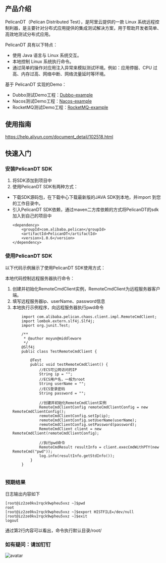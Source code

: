 ## 产品介绍
PelicanDT（Pelican Distributed Test），是阿里云提供的一款 Linux 系统远程控制利器，是主要针对分布式应用提供的集成测试解决方案，用于帮助开发者简单、高效地测试分布式应用。

PelicanDT 具有以下特点：

- 使用 Java 语言与 Linux 系统交互。
- 本地控制 Linux 系统执行命令。
- 通过简单的操作对应用注入异常来模拟测试环境。例如：应用停服、CPU 过高、内存过高、网络中断、网络流量延时等环境。
    
基于 PelicanDT 实现的Demo：
- Dubbo测试Demo工程：[Dubbo-example](https://github.com/alibaba/PelicanDT/tree/master/Dubbo-example)
- Nacos测试Demo工程：[Nacos-example](https://github.com/alibaba/PelicanDT/tree/master/Nacos-example)
- RocketMQ测试Demo工程：[RocketMQ-example](https://github.com/alibaba/PelicanDT/tree/master/RocketMQ-example)

## 使用指南
https://help.aliyun.com/document_detail/102518.html

## 快速入门

### 安装PelicanDT SDK
1. 将SDK添加到项目中
2. 使用PelicanDT SDK有两种方式：
- 下载SDK源码包，在下载中心下载最新版的JAVA SDK到本地，并import 到您的工作目录中。
- 引入PelicanDT SDK依赖，通过maven二方库依赖的方式将PelicanDT的sdk加入到自己的项目中
    ``````
    <dependency>
        <groupId>com.alibaba.pelican</groupId>
        <artifactId>PelicanDT</artifactId>
        <version>1.0.6</version>
    </dependency>

### 使用PelicanDT SDK

以下代码示例展示了使用PelicanDT SDK使用方式：

本地代码控制远程服务器执行命令：
1. 创建并初始化RemoteCmdClient实例，RemoteCmdClient为远程服务器客户端。
2. 填写远程服务器ip、userName、password信息
3. 本地执行示例程序，向远程服务器执行pwd命令
    ``````
        import com.alibaba.pelican.chaos.client.impl.RemoteCmdClient;
        import lombok.extern.slf4j.Slf4j;
        import org.junit.Test;
          
        /**
         * @author moyun@middleware
         */
        @Slf4j
        public class TestRemoteCmdClient {
          
            @Test
            public void testRemoteCmdClient() {
                //ECS可公网访问的IP
                String ip = "";
                //ECS用户名，一般为root
                String userName = "";
                //ECS登录密码
                String password = "";
          
                //创建并初始化RemoteCmdClient实例
                RemoteCmdClientConfig remoteCmdClientConfig = new RemoteCmdClientConfig();
                remoteCmdClientConfig.setIp(ip);
                remoteCmdClientConfig.setUserName(userName);
                remoteCmdClientConfig.setPassword(password);
                RemoteCmdClient client = new RemoteCmdClient(remoteCmdClientConfig);
                
                //执行pwd命令
                RemoteCmdResult resultInfo = client.execCmdWithPTY(new RemoteCmd("pwd"));
                log.info(resultInfo.getStdInfo());
            }
        }


### 预期结果
日志输出内容如下
    
    [root@iz2ze0kv2rqck9wpheu5vxz ~]$pwd
    root
    [root@iz2ze0kv2rqck9wpheu5vxz ~]$export HISTFILE=/dev/null
    [root@iz2ze0kv2rqck9wpheu5vxz ~]$exit
    logout
    
通过第2行内容可以看出，命令执行默认目录/root/

### 如有疑问：请加钉钉

![avatar](http://moyuns.oss-cn-hangzhou.aliyuncs.com/lADPDgQ9qg8emUzNBKnNAu4_750_1193.jpg)
